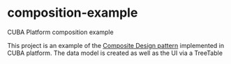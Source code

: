 # composition-example
CUBA Platform composition example

This project is an example of the [Composite Design pattern](https://en.wikipedia.org/wiki/Composite_pattern) implemented in CUBA platform. 
The data model is created as well as the UI via a TreeTable
